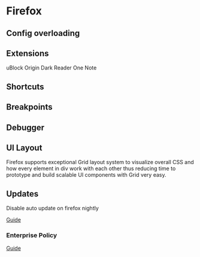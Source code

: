 # Firefox

## Config overloading

## Extensions

uBlock Origin Dark Reader One Note

## Shortcuts

## Breakpoints

## Debugger

## UI Layout

Firefox supports exceptional Grid layout system to visualize overall CSS and how every element in div work with each other thus reducing time to prototype and build scalable UI components with Grid very easy.

## Updates

Disable auto update on firefox nightly

[Guide](https://techsupportwhale.com/disable-firefox-auto-update/)

### Enterprise Policy

[Guide](https://www.journeybytes.com/disable-firefox-quantum-updates/)
